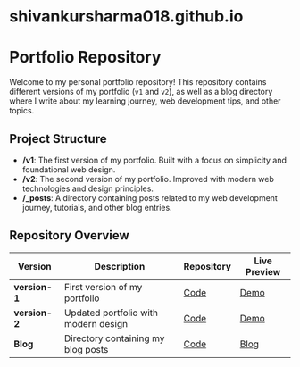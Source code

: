 # shivankursharma018.github.io

# Portfolio Repository

Welcome to my personal portfolio repository! This repository contains different versions of my portfolio (`v1` and `v2`), as well as a blog directory where I write about my learning journey, web development tips, and other topics.

## Project Structure

- **/v1**: The first version of my portfolio. Built with a focus on simplicity and foundational web design.
- **/v2**: The second version of my portfolio. Improved with modern web technologies and design principles.
- **/_posts**: A directory containing posts related to my web development journey, tutorials, and other blog entries.

## Repository Overview

| Version             | Description                               | Repository                                                             | Live Preview                                             |
| ------------------- | ----------------------------------------- | ---------------------------------------------------------------------- | -------------------------------------------------------- |
| **version-1**       | First version of my portfolio             | [Code](https://github.com/shivankursharma018/portfolio/tree/main/v1)   | [Demo](https://shivankursharma018.github.io/v1/)         |
| **version-2**       | Updated portfolio with modern design      | [Code](https://github.com/shivankursharma018/portfolio/tree/main/v2)   | [Demo](https://shivankursharma018.github.io/v2/)         |
| **Blog**            | Directory containing my blog posts        | [Code](https://github.com/shivankursharma018/portfolio/tree/main/blog) | [Blog](https://shivankur018.hashnode.dev/)       |

